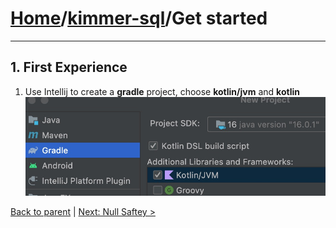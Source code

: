 # [Home](https://github.com/babyfish-ct/kimmer)/[kimmer-sql](./README.md)/Get started

------------------

## 1. First Experience

1. Use Intellij to create a **gradle** project, choose **kotlin/jvm** and **kotlin**
   ![image](../kimmer-core/images/create-project.jpeg)

[Back to parent](./README.md) | [Next: Null Saftey >](./null-safety.md)

